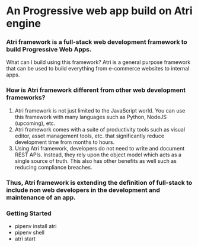 # An Progressive web app build on Atri engine

### Atri framework is a full-stack web development framework to build Progressive Web Apps.
What can I build using this framework?
Atri is a general purpose framework that can be used to build everything from e-commerce websites to internal apps.

### How is Atri framework different from other web development frameworks?
1. Atri framework is not just limited to the JavaScript world. You can use this framework with many languages such as Python, NodeJS (upcoming), etc.
2. Atri framework comes with a suite of productivity tools such as visual editor, asset management tools, etc. that significantly reduce development time from months to hours.
3. Using Atri framework, developers do not need to write and document REST APIs. Instead, they rely upon the object model which acts as a single source of truth. This also has other benefits as well such as reducing compliance breaches.

### Thus, Atri framework is extending the definition of full-stack to include non web developers in the development and maintenance of an app.

### Getting Started
- pipenv install atri
- pipenv shell
- atri start
